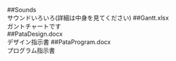 ##Sounds  
サウンドいろいろ(詳細は中身を見てください)
##Gantt.xlsx  
ガントチャートです  
##PataDesign.docx  
デザイン指示書
##PataProgram.docx  
プログラム指示書  
